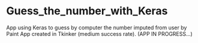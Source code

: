 # Guess_the_number_with_Keras
App using Keras to guess by computer the number imputed from user by Paint App created in Tkinker (medium success rate).
(APP IN PROGRESS...)
